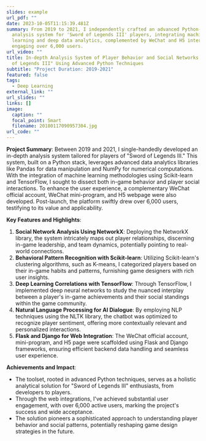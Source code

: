 ```yaml
---
slides: example
url_pdf: ""
date: 2023-10-05T11:15:39.481Z
summary: From 2019 to 2021, I independently crafted an advanced Python-based
  analysis system for 'Sword of Legends III' players, integrating machine
  learning and deep data analytics, complemented by WeChat and H5 interfaces,
  engaging over 6,000 users.
url_video: ""
title: In-depth Analysis System of Player Behavior and Social Networks in "Sword
  of Legends III" Using Advanced Python Techniques
subtitle: "Project Duration: 2019-2021"
featured: false
tags:
  - Deep Learning
external_link: ""
url_slides: ""
links: []
image:
  caption: ""
  focal_point: Smart
  filename: 20180117090957304.jpg
url_code: ""
---
```



**Project Summary**: Between 2019 and 2021, I single-handedly developed an in-depth analysis system tailored for players of "Sword of Legends III." This system, built on a Python stack, leverages advanced data analytics libraries like Pandas for data manipulation and NumPy for numerical computations. With the integration of machine learning methodologies using Scikit-learn and TensorFlow, I sought to dissect both in-game behavior and player social interactions. To enhance the user experience, a complementary WeChat official account, WeChat mini-program, and H5 webpage were also developed. Post-launch, the platform swiftly drew over 6,000 users, testifying to its value and applicability.

**Key Features and Highlights**:

1. **Social Network Analysis Using NetworkX**: Deploying the NetworkX library, the system intricately maps out player relationships, discerning in-game leadership, and team dynamics, potentially pointing to real-world connections.
2. **Behavioral Pattern Recognition with Scikit-learn**: Utilizing Scikit-learn's clustering algorithms, such as K-means, I categorized players based on their in-game habits and patterns, furnishing game designers with rich user insights.
3. **Deep Learning Correlations with TensorFlow**: Through TensorFlow, I implemented deep neural networks to study the nuanced interplay between a player's in-game achievements and their social standings within the game community.
4. **Natural Language Processing for AI Dialogue**: By employing NLP techniques using the NLTK library, the chatbot was optimized to recognize player sentiment, offering more contextually relevant and personalized interactions.
5. **Flask and Django for Web Integration**: The WeChat official account, mini-program, and H5 page were scaffolded using Flask and Django frameworks, ensuring efficient backend data handling and seamless user experience.

**Achievements and Impact**:

* The toolset, rooted in advanced Python techniques, serves as a holistic analytical solution for "Sword of Legends III" enthusiasts, from developers to players.
* Through the web integrations, I've achieved substantial user engagement, with over 6,000 active users, marking the project's success and wide acceptance.
* The solution pioneers a sophisticated approach to understanding player behavior and social patterns, potentially reshaping game design strategies in the future.